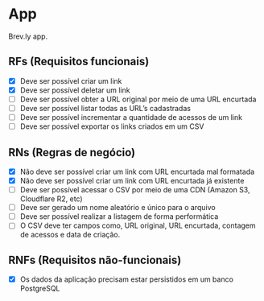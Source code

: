 # App

Brev.ly app.

## RFs (Requisitos funcionais)

- [x] Deve ser possível criar um link
- [x] Deve ser possível deletar um link
- [ ] Deve ser possível obter a URL original por meio de uma URL encurtada
- [ ] Deve ser possível listar todas as URL’s cadastradas
- [ ] Deve ser possível incrementar a quantidade de acessos de um link
- [ ] Deve ser possível exportar os links criados em um CSV

## RNs (Regras de negócio)

- [x] Não deve ser possível criar um link com URL encurtada mal formatada
- [x] Não deve ser possível criar um link com URL encurtada já existente
- [ ] Deve ser possível acessar o CSV por meio de uma CDN (Amazon S3, Cloudflare R2, etc)
- [ ] Deve ser gerado um nome aleatório e único para o arquivo
- [ ] Deve ser possível realizar a listagem de forma performática
- [ ] O CSV deve ter campos como, URL original, URL encurtada, contagem de acessos e data de criação.

## RNFs (Requisitos não-funcionais)

- [x] Os dados da aplicação precisam estar persistidos em um banco PostgreSQL